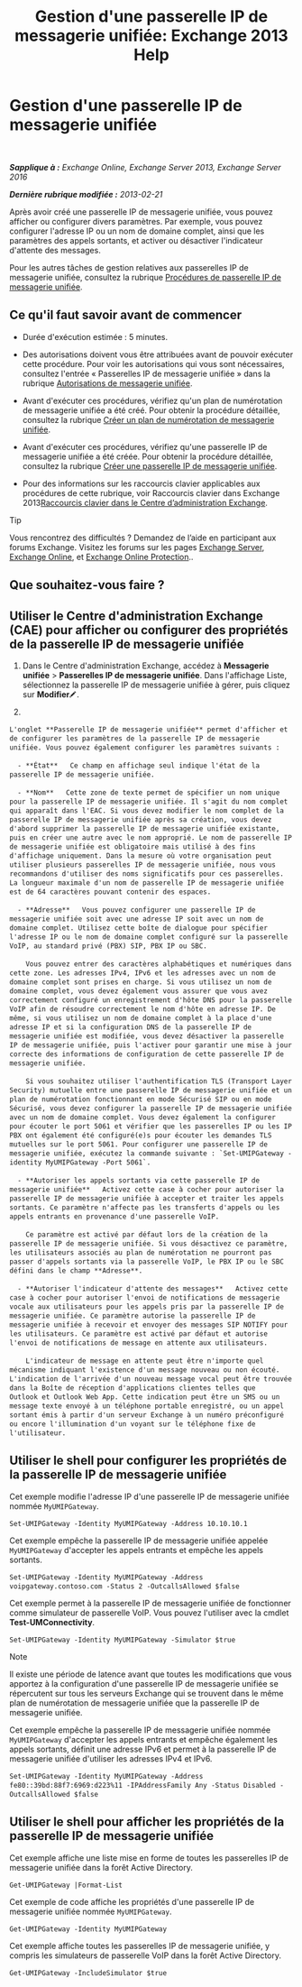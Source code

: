 ﻿---
title: "Gestion d'une passerelle IP de messagerie unifiée: Exchange 2013 Help"
TOCTitle: Gestion d'une passerelle IP de messagerie unifiée
ms:assetid: 387e540f-8c59-42d2-a423-99fcf97e00aa
ms:mtpsurl: https://technet.microsoft.com/fr-fr/library/Aa997283(v=EXCHG.150)
ms:contentKeyID: 50477925
ms.date: 04/24/2018
mtps_version: v=EXCHG.150
f1_keywords:
- Microsoft.Exchange.Management.SnapIn.Esm.Servers.UnifiedMessaging.UMIPGatewayGeneralPropertyPageControl
ms.translationtype: HT
---

# Gestion d'une passerelle IP de messagerie unifiée

 

_**Sapplique à :** Exchange Online, Exchange Server 2013, Exchange Server 2016_

_**Dernière rubrique modifiée :** 2013-02-21_

Après avoir créé une passerelle IP de messagerie unifiée, vous pouvez afficher ou configurer divers paramètres. Par exemple, vous pouvez configurer l'adresse IP ou un nom de domaine complet, ainsi que les paramètres des appels sortants, et activer ou désactiver l'indicateur d'attente des messages.

Pour les autres tâches de gestion relatives aux passerelles IP de messagerie unifiée, consultez la rubrique [Procédures de passerelle IP de messagerie unifiée](um-ip-gateway-procedures-exchange-2013-help.md).

## Ce qu'il faut savoir avant de commencer

  - Durée d'exécution estimée : 5 minutes.

  - Des autorisations doivent vous être attribuées avant de pouvoir exécuter cette procédure. Pour voir les autorisations qui vous sont nécessaires, consultez l'entrée « Passerelles IP de messagerie unifiée » dans la rubrique [Autorisations de messagerie unifiée](unified-messaging-permissions-exchange-2013-help.md).

  - Avant d'exécuter ces procédures, vérifiez qu'un plan de numérotation de messagerie unifiée a été créé. Pour obtenir la procédure détaillée, consultez la rubrique [Créer un plan de numérotation de messagerie unifiée](create-a-um-dial-plan-exchange-2013-help.md).

  - Avant d'exécuter ces procédures, vérifiez qu'une passerelle IP de messagerie unifiée a été créée. Pour obtenir la procédure détaillée, consultez la rubrique [Créer une passerelle IP de messagerie unifiée](create-a-um-ip-gateway-exchange-2013-help.md).

  - Pour des informations sur les raccourcis clavier applicables aux procédures de cette rubrique, voir Raccourcis clavier dans Exchange 2013[Raccourcis clavier dans le Centre d’administration Exchange](keyboard-shortcuts-in-the-exchange-admin-center-exchange-online-protection-help.md).

> [!TIP]
> Vous rencontrez des difficultés ? Demandez de l’aide en participant aux forums Exchange. Visitez les forums sur les pages <a href="https://go.microsoft.com/fwlink/p/?linkid=60612">Exchange Server</a>, <a href="https://go.microsoft.com/fwlink/p/?linkid=267542">Exchange Online</a>, et <a href="https://go.microsoft.com/fwlink/p/?linkid=285351">Exchange Online Protection</a>..


## Que souhaitez-vous faire ?

## Utiliser le Centre d'administration Exchange (CAE) pour afficher ou configurer des propriétés de la passerelle IP de messagerie unifiée

1.  Dans le Centre d'administration Exchange, accédez à **Messagerie unifiée** \> **Passerelles IP de messagerie unifiée**. Dans l'affichage Liste, sélectionnez la passerelle IP de messagerie unifiée à gérer, puis cliquez sur **Modifier**![Icône Modifier](images/Bb124582.6f53ccb2-1f13-4c02-bea0-30690e6ea71d(EXCHG.150).gif "Icône Modifier").

2.  
    
    L'onglet **Passerelle IP de messagerie unifiée** permet d'afficher et de configurer les paramètres de la passerelle IP de messagerie unifiée. Vous pouvez également configurer les paramètres suivants :
    
      - **État**   Ce champ en affichage seul indique l'état de la passerelle IP de messagerie unifiée.
    
      - **Nom**   Cette zone de texte permet de spécifier un nom unique pour la passerelle IP de messagerie unifiée. Il s'agit du nom complet qui apparaît dans l'EAC. Si vous devez modifier le nom complet de la passerelle IP de messagerie unifiée après sa création, vous devez d'abord supprimer la passerelle IP de messagerie unifiée existante, puis en créer une autre avec le nom approprié. Le nom de passerelle IP de messagerie unifiée est obligatoire mais utilisé à des fins d'affichage uniquement. Dans la mesure où votre organisation peut utiliser plusieurs passerelles IP de messagerie unifiée, nous vous recommandons d'utiliser des noms significatifs pour ces passerelles. La longueur maximale d'un nom de passerelle IP de messagerie unifiée est de 64 caractères pouvant contenir des espaces.
    
      - **Adresse**   Vous pouvez configurer une passerelle IP de messagerie unifiée soit avec une adresse IP soit avec un nom de domaine complet. Utilisez cette boîte de dialogue pour spécifier l'adresse IP ou le nom de domaine complet configuré sur la passerelle VoIP, au standard privé (PBX) SIP, PBX IP ou SBC.
        
        Vous pouvez entrer des caractères alphabétiques et numériques dans cette zone. Les adresses IPv4, IPv6 et les adresses avec un nom de domaine complet sont prises en charge. Si vous utilisez un nom de domaine complet, vous devez également vous assurer que vous avez correctement configuré un enregistrement d'hôte DNS pour la passerelle VoIP afin de résoudre correctement le nom d'hôte en adresse IP. De même, si vous utilisez un nom de domaine complet à la place d'une adresse IP et si la configuration DNS de la passerelle IP de messagerie unifiée est modifiée, vous devez désactiver la passerelle IP de messagerie unifiée, puis l'activer pour garantir une mise à jour correcte des informations de configuration de cette passerelle IP de messagerie unifiée.
        
        Si vous souhaitez utiliser l'authentification TLS (Transport Layer Security) mutuelle entre une passerelle IP de messagerie unifiée et un plan de numérotation fonctionnant en mode Sécurisé SIP ou en mode Sécurisé, vous devez configurer la passerelle IP de messagerie unifiée avec un nom de domaine complet. Vous devez également la configurer pour écouter le port 5061 et vérifier que les passerelles IP ou les IP PBX ont également été configuré(e)s pour écouter les demandes TLS mutuelles sur le port 5061. Pour configurer une passerelle IP de messagerie unifiée, exécutez la commande suivante : `Set-UMIPGateway -identity MyUMIPGateway -Port 5061`.
    
      - **Autoriser les appels sortants via cette passerelle IP de messagerie unifiée**   Activez cette case à cocher pour autoriser la passerelle IP de messagerie unifiée à accepter et traiter les appels sortants. Ce paramètre n'affecte pas les transferts d'appels ou les appels entrants en provenance d'une passerelle VoIP.
        
        Ce paramètre est activé par défaut lors de la création de la passerelle IP de messagerie unifiée. Si vous désactivez ce paramètre, les utilisateurs associés au plan de numérotation ne pourront pas passer d'appels sortants via la passerelle VoIP, le PBX IP ou le SBC défini dans le champ **Adresse**.
    
      - **Autoriser l'indicateur d'attente des messages**   Activez cette case à cocher pour autoriser l'envoi de notifications de messagerie vocale aux utilisateurs pour les appels pris par la passerelle IP de messagerie unifiée. Ce paramètre autorise la passerelle IP de messagerie unifiée à recevoir et envoyer des messages SIP NOTIFY pour les utilisateurs. Ce paramètre est activé par défaut et autorise l'envoi de notifications de message en attente aux utilisateurs.
        
        L'indicateur de message en attente peut être n'importe quel mécanisme indiquant l'existence d'un message nouveau ou non écouté. L'indication de l'arrivée d'un nouveau message vocal peut être trouvée dans la Boîte de réception d'applications clientes telles que Outlook et Outlook Web App. Cette indication peut être un SMS ou un message texte envoyé à un téléphone portable enregistré, ou un appel sortant émis à partir d'un serveur Exchange à un numéro préconfiguré ou encore l'illumination d'un voyant sur le téléphone fixe de l'utilisateur.

## Utiliser le shell pour configurer les propriétés de la passerelle IP de messagerie unifiée

Cet exemple modifie l'adresse IP d'une passerelle IP de messagerie unifiée nommée `MyUMIPGateway`.

    Set-UMIPGateway -Identity MyUMIPGateway -Address 10.10.10.1

Cet exemple empêche la passerelle IP de messagerie unifiée appelée `MyUMIPGateway` d'accepter les appels entrants et empêche les appels sortants.

    Set-UMIPGateway -Identity MyUMIPGateway -Address voipgateway.contoso.com -Status 2 -OutcallsAllowed $false

Cet exemple permet à la passerelle IP de messagerie unifiée de fonctionner comme simulateur de passerelle VoIP. Vous pouvez l'utiliser avec la cmdlet **Test-UMConnectivity**.

    Set-UMIPGateway -Identity MyUMIPGateway -Simulator $true

> [!NOTE]
> Il existe une période de latence avant que toutes les modifications que vous apportez à la configuration d'une passerelle IP de messagerie unifiée se répercutent sur tous les serveurs Exchange qui se trouvent dans le même plan de numérotation de messagerie unifiée que la passerelle IP de messagerie unifiée.


Cet exemple empêche la passerelle IP de messagerie unifiée nommée `MyUMIPGateway` d'accepter les appels entrants et empêche également les appels sortants, définit une adresse IPv6 et permet à la passerelle IP de messagerie unifiée d'utiliser les adresses IPv4 et IPv6.

    Set-UMIPGateway -Identity MyUMIPGateway -Address fe80::39bd:88f7:6969:d223%11 -IPAddressFamily Any -Status Disabled -OutcallsAllowed $false

## Utiliser le shell pour afficher les propriétés de la passerelle IP de messagerie unifiée

Cet exemple affiche une liste mise en forme de toutes les passerelles IP de messagerie unifiée dans la forêt Active Directory.

    Get-UMIPGateway |Format-List

Cet exemple de code affiche les propriétés d'une passerelle IP de messagerie unifiée nommée `MyUMIPGateway`.

    Get-UMIPGateway -Identity MyUMIPGateway

Cet exemple affiche toutes les passerelles IP de messagerie unifiée, y compris les simulateurs de passerelle VoIP dans la forêt Active Directory.

    Get-UMIPGateway -IncludeSimulator $true

